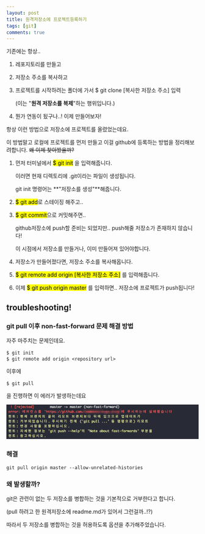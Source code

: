 ```yaml
---
layout: post
title: 원격저장소에 프로젝트등록하기
tags: [git]
comments: true
---
```


기존에는 항상..

1. 레포지토리를 만들고 

2. 저장소 주소를 복사하고

3. 프로젝트를 시작하려는 폴더에 가서 $ git clone [복사한 저장소 주소] 입력

   (이는 "**원격 저장소를 복제**"하는 행위입니다.)

4. 뭔가 연동이 됬구나..! 이제 만들어보자!



항상 이런 방법으로 저장소에 프로젝트를 올렸었는데요.

이 방법말고 로컬에 프로젝트를 먼저 만들고 이걸 github에 등록하는 방법을 정리해보려합니다. ~~왜 이제 찾아봤을까?~~



1. 먼저 터미널에서 <mark>$ git init</mark> 을 입력해줍니다.

   이러면 현재 디렉토리에 .git이라는 파일이 생성됩니다.

   git init 명령어는 **"저장소를 생성"**해줍니다.

2. <mark>$ git add</mark>로 스테이징 해주고..

3. <mark>$ git commit</mark>으로 커밋해주면..

   github저장소에 push할 준비는 되었지만.. push해줄 저장소가 존재하지 않습니다!

   이 시점에서 저장소를 만들거나, 이미 만들어져 있어야합니다.

4. 저장소가 만들어졌다면, 저장소 주소를 복사해옵니다.

5. <mark>$ git remote add origin [복사한 저장소 주소]</mark> 를 입력해줍니다.

6. 이제 <mark>$ git push origin master</mark> 를 입력하면.. 저장소에 프로젝트가 push됩니다!



## troubleshooting!

### git pull 이후 non-fast-forward 문제 해결 방법



자주 마주치는 문제인데요.

```
$ git init
$ git remote add origin <repository url>
```

이후에

```
$ git pull
```

을 진행하면 이 에러가 발생하는데요

![error image](../img/git_pull1.png)

### 해결

```
git pull origin master --allow-unrelated-histories
```



### 왜 발생할까?

git은 관련이 없는 두 저장소를 병합하는 것을 기본적으로 거부한다고 합니다.

(pull 하려고 한 원격저장소에 readme.md가 있어서 그런걸까..!?)

따라서 두 저장소를 병합하는 것을 허용하도록 옵션을 추가해주었습니다.

